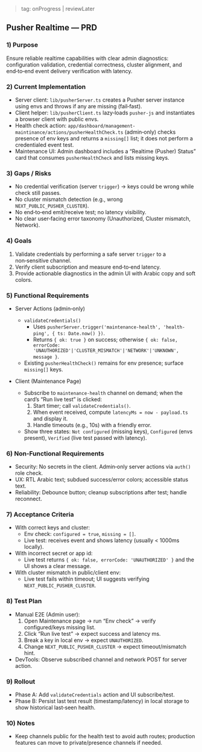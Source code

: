 > tag: onProgress | reviewLater
## Pusher Realtime — PRD

### 1) Purpose
Ensure reliable realtime capabilities with clear admin diagnostics: configuration validation, credential correctness, cluster alignment, and end‑to‑end event delivery verification with latency.

### 2) Current Implementation
- Server client: `lib/pusherServer.ts` creates a Pusher server instance using envs and throws if any are missing (fail‑fast).
- Client helper: `lib/pusherClient.ts` lazy‑loads `pusher-js` and instantiates a browser client with public envs.
- Health check action: `app/dashboard/management-maintinance/actions/pusherHealthCheck.ts` (admin‑only) checks presence of env keys and returns a `missing[]` list; it does not perform a credentialed event test.
- Maintenance UI: Admin dashboard includes a “Realtime (Pusher) Status” card that consumes `pusherHealthCheck` and lists missing keys.

### 3) Gaps / Risks
- No credential verification (server `trigger`) → keys could be wrong while check still passes.
- No cluster mismatch detection (e.g., wrong `NEXT_PUBLIC_PUSHER_CLUSTER`).
- No end‑to‑end emit/receive test; no latency visibility.
- No clear user‑facing error taxonomy (Unauthorized, Cluster mismatch, Network).

### 4) Goals
1. Validate credentials by performing a safe server `trigger` to a non‑sensitive channel.
2. Verify client subscription and measure end‑to‑end latency.
3. Provide actionable diagnostics in the admin UI with Arabic copy and soft colors.

### 5) Functional Requirements
- Server Actions (admin‑only)
  - `validateCredentials()`
    - Uses `pusherServer.trigger('maintenance-health', 'health-ping', { ts: Date.now() })`.
    - Returns `{ ok: true }` on success; otherwise `{ ok: false, errorCode: 'UNAUTHORIZED'|'CLUSTER_MISMATCH'|'NETWORK'|'UNKNOWN', message }`.
  - Existing `pusherHealthCheck()` remains for env presence; surface `missing[]` keys.

- Client (Maintenance Page)
  - Subscribe to `maintenance-health` channel on demand; when the card’s “Run live test” is clicked:
    1) Start timer; call `validateCredentials()`.
    2) When event received, compute `latencyMs = now - payload.ts` and display it.
    3) Handle timeouts (e.g., 10s) with a friendly error.
  - Show three states: `Not configured` (missing keys), `Configured` (envs present), `Verified` (live test passed with latency).

### 6) Non‑Functional Requirements
- Security: No secrets in the client. Admin‑only server actions via `auth()` role check.
- UX: RTL Arabic text; subdued success/error colors; accessible status text.
- Reliability: Debounce button; cleanup subscriptions after test; handle reconnect.

### 7) Acceptance Criteria
- With correct keys and cluster:
  - Env check: `configured = true`, `missing = []`.
  - Live test: receives event and shows latency (usually < 1000ms locally).
- With incorrect secret or app id:
  - Live test returns `{ ok: false, errorCode: 'UNAUTHORIZED' }` and the UI shows a clear message.
- With cluster mismatch in public/client env:
  - Live test fails within timeout; UI suggests verifying `NEXT_PUBLIC_PUSHER_CLUSTER`.

### 8) Test Plan
- Manual E2E (Admin user):
  1) Open Maintenance page → run “Env check” → verify configured/keys missing list.
  2) Click “Run live test” → expect success and latency ms.
  3) Break a key in local env → expect `UNAUTHORIZED`.
  4) Change `NEXT_PUBLIC_PUSHER_CLUSTER` → expect timeout/mismatch hint.
- DevTools: Observe subscribed channel and network POST for server action.

### 9) Rollout
- Phase A: Add `validateCredentials` action and UI subscribe/test.
- Phase B: Persist last test result (timestamp/latency) in local storage to show historical last‑seen health.

### 10) Notes
- Keep channels public for the health test to avoid auth routes; production features can move to private/presence channels if needed.


